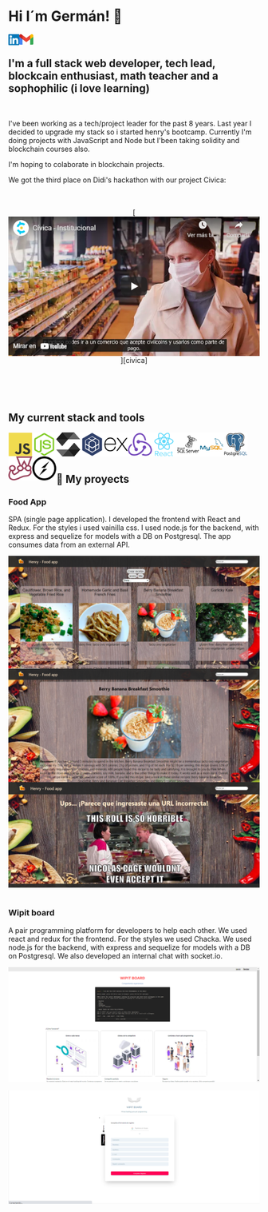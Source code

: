 # Hi I´m Germán! 👋

[<img align="left" alt="germansuarezdev | LinkedIn" width="22px" src="./linkedin.svg" />][linkedin]
[<img align="left" alt="ger.antonyk | Gmail" width="28px" src="./gmail.svg" />][gmail]
<br>

## I'm a full stack web developer, tech lead, blockcain enthusiast, math teacher and a sophophilic (i love learning)

<br>

I've been working as a tech/project leader for the past 8 years. Last year I decided to upgrade my stack so i started henry's bootcamp. Currently I'm doing projects with JavaScript and Node but I'been taking solidity and blockchain courses also.

I'm hoping to colaborate in blockchain projects.

We got the third place on Didi's hackathon with our project Civica:
<br><br><br>
<div align="center">
  [<img align="center" alt="Civica - institucional" title="Civica - institucional - Click to Watch!!!" src="./Civica.png" />][civica]
</div>


<br><br><br>

## My current stack and tools

<div>
  <img align="left" alt="javascript" width="48px" title="javascript" src="./javascript-original.svg" />
  <img align="left" alt="node.js" width="48px" title="node.js" src="./nodejs-original.svg" />
  <img align="left" alt="solidity" width="48px" height="48px" title="solidity" src="./solidity.svg" />
  <img align="left" alt="sequelize" width="48px" title="sequelize" src="./sequelize-plain.svg" />
  <img align="left" alt="express" width="48px" title="express" src="./express-original.svg" />
  <img align="left" alt="redux" width="48px" title="redux" src="./redux-original.svg" />
  <img align="left" alt="react" width="48px" title="react" src="./react-original-wordmark.svg" />
  <img align="left" alt="sqlserver" width="48px" title="sqlserver" src="./microsoftsqlserver-plain-wordmark.svg" />
  <img align="left" alt="mysql" width="48px" title="mysql" src="./mysql-original-wordmark.svg" />
  <img align="left" alt="postgres" width="48px" title="postgres" src="./postgresql-original-wordmark.svg" />
  <img align="left" alt="jest" width="48px" title="jest" src="./jest-plain.svg" />
  <img align="left" alt="socket.io" width="48px" title="socket.io" src="./socketio-original.svg" />
</div>

<br>
<br>
<br>


## :pushpin: My proyects

<h3>Food App</h3>

SPA (single page application). I developed the frontend with React and Redux. For the styles i used vainilla css. I used node.js for the backend, with express and sequelize for models with a DB on Postgresql. The app consumes data from an external API.

<p>
  <a><img align="left" alt="foodapp1" title="foodapp5" src="./foodapp1.png" /></a>
  <a><img align="left" alt="foodapp2" title="foodapp2" src="./foodapp2.png" /></a>
  <a><img align="left" alt="foodapp4" title="foodapp4" src="./foodapp4.png" /></a>
</p> 

&nbsp;

<h3>Wipit board</h3>

A pair programming platform for developers to help each other. We used react and redux for the frontend. For the styles we used Chacka. We used node.js for the backend, with express and sequelize for models with a DB on Postgresql. We also developed an internal chat with socket.io.

<p>
  <a><img align="left" alt="wipit1" title="wipit1" src="./wipit1.png" /></a>
  &nbsp;
  <a><img align="left" alt="wipit2" title="wipit2" src="./wipit2.png" /></a>

</p> 

[linkedin]: https://www.linkedin.com/in/germansuarezdev/
[gmail]: mailto:ger.antonyk@gmail.com
[civica]:https://youtu.be/d8FiO89dwkc
<!---
gerantonyk/gerantonyk is a ✨ special ✨ repository because its `README.md` (this file) appears on your GitHub profile.
You can click the Preview link to take a look at your changes.
--->
